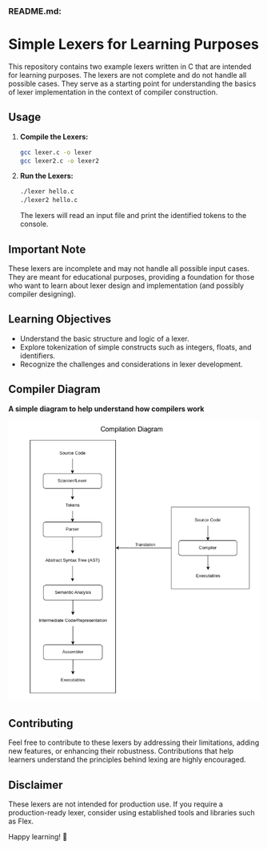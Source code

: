 ### README.md:

# Simple Lexers for Learning Purposes

This repository contains two example lexers written in C that are intended for learning purposes. The lexers are not complete and do not handle all possible cases. They serve as a starting point for understanding the basics of lexer implementation in the context of compiler construction.

## Usage

1. **Compile the Lexers:**

   ```bash
   gcc lexer.c -o lexer
   gcc lexer2.c -o lexer2
   ```

2. **Run the Lexers:**

   ```bash
   ./lexer hello.c
   ./lexer2 hello.c
   ```

   The lexers will read an input file and print the identified tokens to the console.

## Important Note

These lexers are incomplete and may not handle all possible input cases. They are meant for educational purposes, providing a foundation for those who want to learn about lexer design and implementation (and possibly compiler designing).

## Learning Objectives

- Understand the basic structure and logic of a lexer.
- Explore tokenization of simple constructs such as integers, floats, and identifiers.
- Recognize the challenges and considerations in lexer development.

## Compiler Diagram 
   **A simple diagram to help understand how compilers work**
   
   ![Compilation Diagram](https://github.com/zainezq/lexer_skeleton/blob/main/CompilerDiagram.png)

## Contributing

Feel free to contribute to these lexers by addressing their limitations, adding new features, or enhancing their robustness. Contributions that help learners understand the principles behind lexing are highly encouraged.

## Disclaimer

These lexers are not intended for production use. If you require a production-ready lexer, consider using established tools and libraries such as Flex.

Happy learning! 🚀
